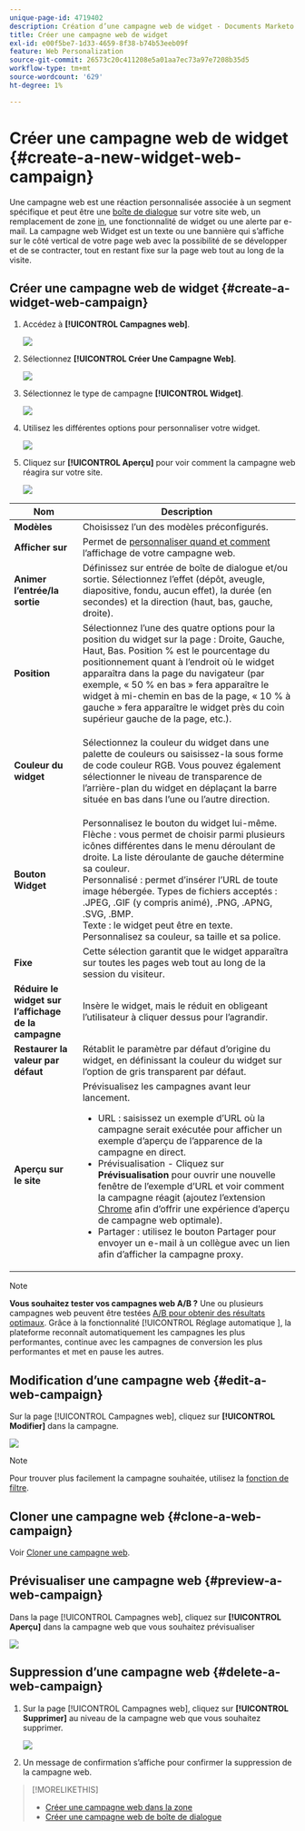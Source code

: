 ```yaml
---
unique-page-id: 4719402
description: Création d’une campagne web de widget - Documents Marketo - Documentation du produit
title: Créer une campagne web de widget
exl-id: e00f5be7-1d33-4659-8f38-b74b53eeb09f
feature: Web Personalization
source-git-commit: 26573c20c411208e5a01aa7ec73a97e7208b35d5
workflow-type: tm+mt
source-wordcount: '629'
ht-degree: 1%

---
```


# Créer une campagne web de widget {#create-a-new-widget-web-campaign}

Une campagne web est une réaction personnalisée associée à un segment spécifique et peut être une [boîte de dialogue](/help/marketo/product-docs/web-personalization/working-with-web-campaigns/create-a-new-dialog-web-campaign.md) sur votre site web, un remplacement de zone [in](/help/marketo/product-docs/web-personalization/working-with-web-campaigns/create-a-new-in-zone-web-campaign.md), une fonctionnalité de widget ou une alerte par e-mail. La campagne web Widget est un texte ou une bannière qui s’affiche sur le côté vertical de votre page web avec la possibilité de se développer et de se contracter, tout en restant fixe sur la page web tout au long de la visite.

## Créer une campagne web de widget {#create-a-widget-web-campaign}

1. Accédez à **[!UICONTROL Campagnes web]**.

   ![](assets/image2016-8-18-15-3a57-3a46.png)

1. Sélectionnez **[!UICONTROL Créer Une Campagne Web]**.

   ![](assets/create-new-web-campaign-hand-1.png)

1. Sélectionnez le type de campagne **[!UICONTROL Widget]**.

   ![](assets/3.png)

1. Utilisez les différentes options pour personnaliser votre widget.

   ![](assets/4.png)

1. Cliquez sur **[!UICONTROL Aperçu]** pour voir comment la campagne web réagira sur votre site.

   ![](assets/preview.png)

<table>
 <thead>
  <tr>
   <th colspan="1" rowspan="1">Nom</th>
   <th colspan="1" rowspan="1">Description</th>
  </tr>
 </thead>
 <tbody>
  <tr>
   <td colspan="1"><strong>Modèles</strong></td>
   <td colspan="1">Choisissez l’un des modèles préconfigurés.</td>
  </tr>
  <tr>
   <td colspan="1"><strong>Afficher sur</strong></td>
   <td colspan="1">Permet de <a href="/help/marketo/product-docs/web-personalization/working-with-web-campaigns/set-how-your-web-campaign-displays.md" rel="nofollow">personnaliser quand et comment</a> l’affichage de votre campagne web.</td>
  </tr>
  <tr>
   <td colspan="1"><strong>Animer l’entrée/la sortie</strong></td>
   <td colspan="1">Définissez sur entrée de boîte de dialogue et/ou sortie. Sélectionnez l’effet (dépôt, aveugle, diapositive, fondu, aucun effet), la durée (en secondes) et la direction (haut, bas, gauche, droite).</td>
  </tr>
  <tr>
   <td colspan="1"><strong>Position</strong></td>
   <td colspan="1">Sélectionnez l’une des quatre options pour la position du widget sur la page : Droite, Gauche, Haut, Bas. Position % est le pourcentage du positionnement quant à l’endroit où le widget apparaîtra dans la page du navigateur (par exemple, « 50 % en bas » fera apparaître le widget à mi-chemin en bas de la page, « 10 % à gauche » fera apparaître le widget près du coin supérieur gauche de la page, etc.).<br></td>
  </tr>
  <tr>
   <td colspan="1" rowspan="1"><strong>Couleur du widget</strong></td>
   <td colspan="1" rowspan="1"><p>Sélectionnez la couleur du widget dans une palette de couleurs ou saisissez-la sous forme de code couleur RGB. Vous pouvez également sélectionner le niveau de transparence de l’arrière-plan du widget en déplaçant la barre située en bas dans l’une ou l’autre direction.</p></td>
  </tr>
  <tr>
   <td colspan="1" rowspan="1"><p><strong>Bouton Widget</strong><br></p></td>
   <td colspan="1" rowspan="1">Personnalisez le bouton du widget lui-même.<br>Flèche : vous permet de choisir parmi plusieurs icônes différentes dans le menu déroulant de droite. La liste déroulante de gauche détermine sa couleur.<br>Personnalisé : permet d’insérer l’URL de toute image hébergée. Types de fichiers acceptés : .JPEG, .GIF (y compris animé), .PNG, .APNG, .SVG, .BMP.<br>Texte : le widget peut être en texte. Personnalisez sa couleur, sa taille et sa police.</td>
  </tr>
  <tr>
   <td colspan="1"><strong>Fixe</strong></td>
   <td colspan="1">Cette sélection garantit que le widget apparaîtra sur toutes les pages web tout au long de la session du visiteur.</td>
  </tr>
  <tr>
   <td colspan="1"><strong>Réduire le widget sur l’affichage de la campagne</strong></td>
   <td colspan="1">Insère le widget, mais le réduit en obligeant l’utilisateur à cliquer dessus pour l’agrandir.</td>
  </tr>
  <tr>
   <td colspan="1"><strong>Restaurer la valeur par défaut </strong></td>
   <td colspan="1">Rétablit le paramètre par défaut d’origine du widget, en définissant la couleur du widget sur l’option de gris transparent par défaut.</td>
  </tr>
  <tr>
   <td colspan="1"><strong>Aperçu sur le site </strong></td>
   <td colspan="1">Prévisualisez les campagnes avant leur lancement.<br>
    <ul>
     <li>URL : saisissez un exemple d’URL où la campagne serait exécutée pour afficher un exemple d’aperçu de l’apparence de la campagne en direct.</li>
     <li>Prévisualisation - Cliquez sur <strong>Prévisualisation </strong>pour ouvrir une nouvelle fenêtre de l’exemple d’URL et voir comment la campagne réagit (ajoutez l’extension <a href="https://chrome.google.com/extensions/detail/ldiddonjplchallbngbccbfdfeldohkj?hl=en" rel="nofollow">Chrome</a> afin d’offrir une expérience d’aperçu de campagne web optimale). </li>
     <li>Partager : utilisez le bouton Partager pour envoyer un e-mail à un collègue avec un lien afin d’afficher la campagne proxy.</li>
    </ul></td>
  </tr>
 </tbody>
</table>

>[!NOTE]
>
>**Vous souhaitez tester vos campagnes web A/B ?** Une ou plusieurs campagnes web peuvent être testées [A/B pour obtenir des résultats optimaux](/help/marketo/product-docs/web-personalization/working-with-web-campaigns/ab-test-your-web-campaign.md). Grâce à la fonctionnalité [!UICONTROL  Réglage automatique ], la plateforme reconnaît automatiquement les campagnes les plus performantes, continue avec les campagnes de conversion les plus performantes et met en pause les autres.

## Modification d’une campagne web {#edit-a-web-campaign}

Sur la page [!UICONTROL Campagnes web], cliquez sur **[!UICONTROL Modifier]** dans la campagne.

![](assets/image2016-11-4-13-3a2-3a20.png)

>[!NOTE]
>
>Pour trouver plus facilement la campagne souhaitée, utilisez la [fonction de filtre](/help/marketo/product-docs/web-personalization/working-with-web-campaigns/filter-web-campaigns.md).

## Cloner une campagne web {#clone-a-web-campaign}

Voir [Cloner une campagne web](/help/marketo/product-docs/web-personalization/working-with-web-campaigns/clone-a-web-campaign.md).

## Prévisualiser une campagne web {#preview-a-web-campaign}

Dans la page [!UICONTROL Campagnes web], cliquez sur **[!UICONTROL Aperçu]** dans la campagne web que vous souhaitez prévisualiser

![](assets/widget-campaign-preview-hand.png)

## Suppression d’une campagne web {#delete-a-web-campaign}

1. Sur la page [!UICONTROL Campagnes web], cliquez sur **[!UICONTROL Supprimer]** au niveau de la campagne web que vous souhaitez supprimer.

   ![](assets/widget-campaign-delete-hand.png)

1. Un message de confirmation s’affiche pour confirmer la suppression de la campagne web.

>[!MORELIKETHIS]
>
>* [Créer une campagne web dans la zone](/help/marketo/product-docs/web-personalization/working-with-web-campaigns/create-a-new-in-zone-web-campaign.md)
>* [Créer une campagne web de boîte de dialogue](/help/marketo/product-docs/web-personalization/working-with-web-campaigns/create-a-new-dialog-web-campaign.md)
